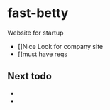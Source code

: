 fast-betty
==========

Website for startup

- []Nice Look for company site
- []must have reqs


## Next todo

-
-


